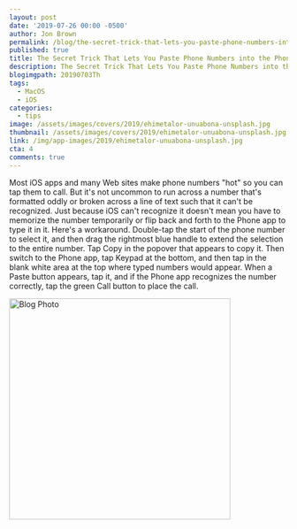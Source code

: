 ```yaml
---
layout: post
date: '2019-07-26 00:00 -0500'
author: Jon Brown
permalink: /blog/the-secret-trick-that-lets-you-paste-phone-numbers-into-the-phone-app/
published: true
title: The Secret Trick That Lets You Paste Phone Numbers into the Phone App
description: The Secret Trick That Lets You Paste Phone Numbers into the Phone App
blogimgpath: 20190703Th
tags:
  - MacOS
  - iOS
categories:
  - tips
image: /assets/images/covers/2019/ehimetalor-unuabona-unsplash.jpg
thumbnail: /assets/images/covers/2019/ehimetalor-unuabona-unsplash.jpg
link: /img/app-images/2019/ehimetalor-unuabona-unsplash.jpg
cta: 4
comments: true
---
```

Most iOS apps and many Web sites make phone numbers "hot" so you can tap
them to call. But it's not uncommon to run across a number that's
formatted oddly or broken across a line of text such that it can't be
recognized. Just because iOS can't recognize it doesn't mean you have to
memorize the number temporarily or flip back and forth to the Phone app
to type it in it. Here's a workaround. Double-tap the start of the phone
number to select it, and then drag the rightmost blue handle to extend
the selection to the entire number. Tap Copy in the popover that appears
to copy it. Then switch to the Phone app, tap Keypad at the bottom, and
then tap in the blank white area at the top where typed numbers would
appear. When a Paste button appears, tap it, and if the Phone app
recognizes the number correctly, tap the green Call button to place the
call.

<img alt="Blog Photo" src="{{ site.site_cdn }}/assets/images/blog/2019/20190703Th/image2.png" class="img-fluid rounded m-2" width="400" />